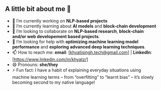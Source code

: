 ## A little bit about me 🐢


- 🔭 I’m currently working on **NLP-based projects**
- 🌱 I’m currently learning about **AI models** and **block-chain development**  
- 👯 I’m looking to collaborate on **NLP-based research**, **block-chain and/or web developement based projects**.  
- 🤔 I’m looking for help with **optimizing machine learning model performance** and **exploring advanced deep learning techniques**.   
- 📫 How to reach me: **email**: [khyatisingh.tech@gmail.com] | **LinkedIn**: [https://www.linkedin.com/in/khyatz/]  
- 😄 Pronouns: **she/they**  
- ⚡ Fun fact: I have a habit of explaining everyday situations using machine learning terms – from “overfitting” to “learnt bias” – it’s slowly becoming second to my native language!

